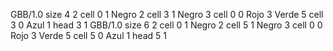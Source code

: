 <gs-board without-header> GBB/1.0
size 4 2
cell 0 1 Negro 2
cell 3 1 Negro 3 
cell 0 0 Rojo 3 Verde 5 
cell 3 0 Azul 1 
head 3 1
 </gs-board>
<gs-board without-header> GBB/1.0
size 6 2
cell 0 1 Negro 2
cell 5 1 Negro 3 
cell 0 0 Rojo 3 Verde 5 
cell 5 0 Azul 1 
head 5 1 </gs-board>